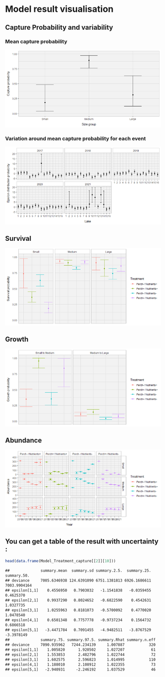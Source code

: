 Model result visualisation
================

## Capture Probability and variability

### Mean capture probability

![](README_files/figure-gfm/unnamed-chunk-4-1.png)<!-- -->

### Variation around mean capture probability for each event

![](README_files/figure-gfm/unnamed-chunk-5-1.png)<!-- -->

## Survival

![](README_files/figure-gfm/unnamed-chunk-6-1.png)<!-- -->

## Growth

![](README_files/figure-gfm/unnamed-chunk-7-1.png)<!-- -->

## Abundance

![](README_files/figure-gfm/unnamed-chunk-8-1.png)<!-- -->

## You can get a table of the result with uncertainty :

``` r
head(data.frame(Model_Treatment_capture[[2]][10]))
```

    ##              summary.mean  summary.sd summary.2.5.  summary.25.  summary.50.
    ## deviance     7005.6346938 124.6391090 6751.1381813 6926.1686611 7003.9904164
    ## epsilon[1,1]    0.4556950   0.7903032   -1.1541838   -0.0359455    0.4625370
    ## epsilon[2,1]    0.9937290   0.8024652   -0.6822590    0.4542631    1.0327735
    ## epsilon[3,1]    1.0255963   0.8181073   -0.5700092    0.4770020    1.0478540
    ## epsilon[4,1]    0.6501348   0.7757778   -0.9737234    0.1564732    0.6866518
    ## epsilon[5,1]   -3.4471784   0.7091455   -4.9482511   -3.8767529   -3.3978149
    ##              summary.75. summary.97.5. summary.Rhat summary.n.eff
    ## deviance     7090.935962   7244.234139     1.007887           320
    ## epsilon[1,1]    1.005820      1.920502     1.027207            61
    ## epsilon[2,1]    1.553853      2.482796     1.022744            72
    ## epsilon[3,1]    1.602575      2.596823     1.014995           110
    ## epsilon[4,1]    1.188010      2.108912     1.022355            73
    ## epsilon[5,1]   -2.940931     -2.246192     1.037529            46
